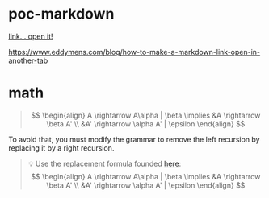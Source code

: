 <base target="_blank">

# poc-markdown

[link... open it!](https://www.eddymens.com/blog/how-to-make-a-markdown-link-open-in-another-tab)

<a href="http://example.com" target="_blank">https://www.eddymens.com/blog/how-to-make-a-markdown-link-open-in-another-tab</a>

# math
> $$
\begin{align}
A \rightarrow A\alpha | \beta \implies
&A \rightarrow \beta A' \\
&A' \rightarrow \alpha A' | \epsilon
\end{align}
$$

To avoid that, you must modify the grammar to remove the left recursion by replacing it by a right recursion.
> :bulb: Use the replacement formula founded [here](https://www.tutorialspoint.com/what-is-left-recursion-and-how-it-is-eliminated):
> $$
\begin{align}
A \rightarrow A\alpha | \beta \implies
&A \rightarrow \beta A' \\
&A' \rightarrow \alpha A' | \epsilon
\end{align}
$$

